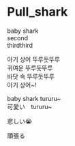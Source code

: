# Pull_shark

baby shark<br>
second<br>
thirdthird

아기 상어 뚜루둣뚜루<br>
귀여운 뚜루둣뚜루<br>
바닷 속 뚜루둣뚜루<br>
아기 상어~!<br>

baby shark tururu~<br>
可愛い　tururu~<br>

悲しい😭

頑張る
